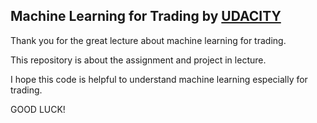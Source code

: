 ## Machine Learning for Trading by [UDACITY](https://www.udacity.com)

Thank you for the great lecture about machine learning for trading.

This repository is about the assignment and project in lecture.

I hope this code is helpful to understand machine learning especially for trading.

GOOD LUCK!
